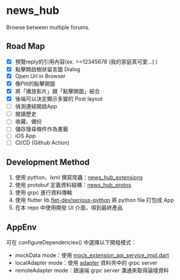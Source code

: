 # news_hub
Browse between multiple forums.

## Road Map
- [x] 預覽reply的引用內容(ex. >>12345678 (我的家庭真可愛...) )
- [x] 點擊開啟樹狀留言圖 Dialog
- [x] Open Url in Browser
- [x] 像Pitt的點擊開圖
- [x] 將「播放影片」跟「點擊開圖」結合
- [x] 後端可以決定顯示多變的 Post layout
- [ ] 偵測連結開啟App
- [ ] 閱讀歷史
- [ ] 收藏、備份
- [ ] 儲存搜尋條件作為書籤
- [ ] iOS App
- [ ] CI/CD (Github Action)

## Development Method
1. 使用 python、lxml 撰寫爬蟲：[news_hub_extensions]
2. 使用 protobuf 定義資料結構：[news_hub_protos]
3. 使用 grpc 進行資料傳輸
4. 使用 flutter lib [flet-dev/serious-python] 將 python file 打包成 App
5. 在本 repo 中使用開發 UI 介面，得到最終產品

## AppEnv
可在 configureDependencies() 中選擇以下開發模式：
 - mockData mode：使用 [mock_extension_api_service_impl.dart]
 - localAdapter mode：使用 [adapter](adapter) 資料夾中的 grpc server
 - remoteAdapter mode：跟遠端 grpc server 溝通來取得論壇資料

[news_hub_extensions]: https://github.com/twkevinzhang/news_hub_extensions
[news_hub_protos]: https://github.com/twkevinzhang/news_hub_protos
[flet-dev/serious-python]: https://github.com/flet-dev/serious-python
[mock_extension_api_service_impl.dart]: lib/app/extension/api/mock_extension_api_service_impl.dart
